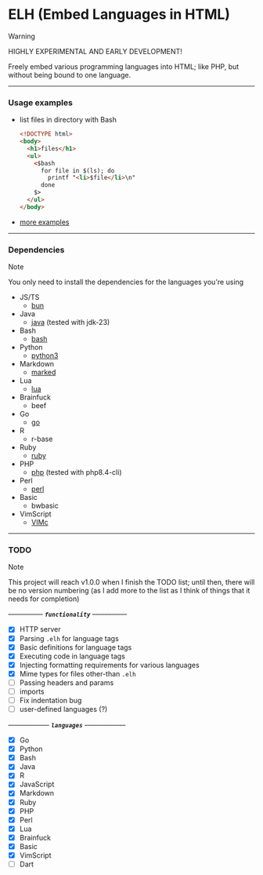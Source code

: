 # ELH (Embed Languages in HTML)

>[!WARNING]
>HIGHLY EXPERIMENTAL AND EARLY DEVELOPMENT!

Freely embed various programming languages into HTML; like PHP, but without being bound to one language.

---

### Usage examples

- list files in directory with Bash
  ```html
  <!DOCTYPE html>
  <body>
    <h1>files</h1>
    <ul>
      <$bash
        for file in $(ls); do
          printf "<li>$file</li>\n"
        done
      $>
    </ul>
  </body>
  ```
- [more examples](https://github.com/Supraboy981322/ELH/tree/master/docs/examples)

---

### Dependencies
>[!NOTE]
>You only need to install the dependencies for the languages you're using

- JS/TS
  - [bun](https://bun.sh)
- Java
  - [java](https://java.com) (tested with jdk-23)
- Bash
  - [bash](https://gnu.org/software/bash/)
- Python
  - [python3](https://python.org/)
- Markdown
  - [marked](https://github.com/markedjs/marked)
- Lua
  - [lua](https://lua.org)
- Brainfuck
  - beef
- Go
  - [go](https://go.dev)
- R
  - r-base
- Ruby
  - [ruby](https://ruby-lang.org)
- PHP
  - [php](https://php.net) (tested with php8.4-cli)
- Perl
  - [perl](https://perl.org)
- Basic
  - bwbasic
- VimScript
  - [VIMc](https://github.com/Supraboy981322/vimc/)

---

### TODO

>[!NOTE]
>This project will reach v1.0.0 when I finish the TODO list; until then, there will be no version numbering
>  (as I add more to the list as I think of things that it needs for completion) 

~~-----------~~  ***`functionality`***  ~~-----------~~
- [x] HTTP server
- [x] Parsing `.elh` for language tags
- [x] Basic definitions for language tags
- [x] Executing code in language tags
- [x] Injecting formatting requirements for various languages 
- [x] Mime types for files other-than `.elh`
- [ ] Passing headers and params
- [ ] imports
- [ ] Fix indentation bug
- [ ] user-defined languages (?)

~~-------------~~  ***`languages`***  ~~-------------~~
- [x] Go
- [x] Python
- [x] Bash
- [x] Java
- [x] R
- [x] JavaScript
- [x] Markdown
- [x] Ruby
- [x] PHP
- [x] Perl
- [x] Lua
- [x] Brainfuck
- [x] Basic
- [x] VimScript
- [ ] Dart
